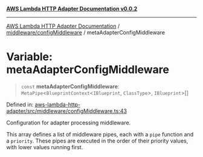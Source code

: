 [**AWS Lambda HTTP Adapter Documentation v0.0.2**](../../../README.md)

***

[AWS Lambda HTTP Adapter Documentation](../../../modules.md) / [middleware/configMiddleware](../README.md) / metaAdapterConfigMiddleware

# Variable: metaAdapterConfigMiddleware

> `const` **metaAdapterConfigMiddleware**: `MetaPipe`\<`BlueprintContext`\<`IBlueprint`, `ClassType`\>, `IBlueprint`\>[]

Defined in: [aws-lambda-http-adapter/src/middleware/configMiddleware.ts:43](https://github.com/stonemjs/aws-lambda-http-adapter/blob/f289dee0aae635648af98bb65369a05e133b69bc/src/middleware/configMiddleware.ts#L43)

Configuration for adapter processing middleware.

This array defines a list of middleware pipes, each with a `pipe` function and a `priority`.
These pipes are executed in the order of their priority values, with lower values running first.
